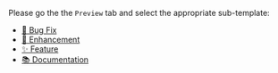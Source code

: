 Please go the the `Preview` tab and select the appropriate sub-template:

* [🐞 Bug Fix](?expand=1&labels=bug&title=🐞+fix:)
* [🚀 Enhancement](?expand=1&labels=enhancement&title=🚀+enhancement:)
* [✨ Feature](?expand=1&labels=feature&title=✨+feature:)
* [📚 Documentation](?expand=1&labels=documentation&title=📚+documentation:)